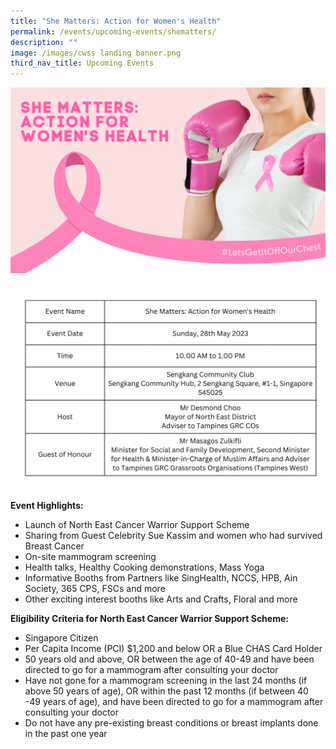 ```yaml
---
title: "She Matters: Action for Women's Health"
permalink: /events/upcoming-events/shematters/
description: ""
image: /images/cwss landing banner.png
third_nav_title: Upcoming Events
---
```

![](/images/necdc_cancer%20warrior%20support%20banner%20(1).png)
![](/images/event%20name.png)
**Event Highlights:**
-	Launch of North East Cancer Warrior Support Scheme
-	Sharing from Guest Celebrity Sue Kassim and women who had survived Breast Cancer
-	On-site mammogram screening
-	Health talks, Healthy Cooking demonstrations, Mass Yoga
-	Informative Booths from Partners like SingHealth, NCCS, HPB, Ain Society, 365 CPS, FSCs and more
-	Other exciting interest booths like Arts and Crafts, Floral and more

**Eligibility Criteria for North East Cancer Warrior Support Scheme:**
-	Singapore Citizen
-	Per Capita Income (PCI) $1,200 and below OR a Blue CHAS Card Holder
-	50 years old and above, OR between the age of 40-49 and have been directed to go for a mammogram after consulting your doctor
-	Have not gone for a mammogram screening in the last 24 months (if above 50 years of age), OR within the past 12 months (if between 40 -49 years of age), and have been directed to go for a mammogram after consulting your doctor
-	Do not have any pre-existing breast conditions or breast implants done in the past one year